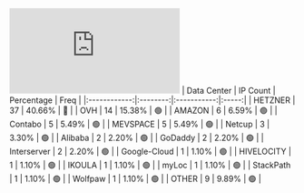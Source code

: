![Diagramm](https://github.com/obajay/StateSync-snapshots/blob/main/Projects/Aura/1/README.md)
| Data Center | IP Count | Percentage | Freq |
|:------------:|:--------:|:-----------:|:-----:|
| HETZNER | 37 | 40.66% | 🔴 |
| OVH | 14 | 15.38% | 🟢 |
| AMAZON | 6 | 6.59% | 🟢 |
| Contabo | 5 | 5.49% | 🟢 |
| MEVSPACE | 5 | 5.49% | 🟢 |
| Netcup | 3 | 3.30% | 🟢 |
| Alibaba | 2 | 2.20% | 🟢 |
| GoDaddy | 2 | 2.20% | 🟢 |
| Interserver | 2 | 2.20% | 🟢 |
| Google-Cloud | 1 | 1.10% | 🟢 |
| HIVELOCITY | 1 | 1.10% | 🟢 |
| IKOULA | 1 | 1.10% | 🟢 |
| myLoc | 1 | 1.10% | 🟢 |
| StackPath | 1 | 1.10% | 🟢 |
| Wolfpaw | 1 | 1.10% | 🟢 |
| OTHER | 9 | 9.89% | 🟢 |